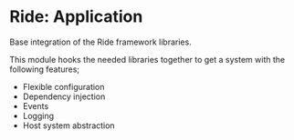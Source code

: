 # Ride: Application

Base integration of the Ride framework libraries.

This module hooks the needed libraries together to get a system with the following features;

* Flexible configuration
* Dependency injection
* Events
* Logging
* Host system abstraction 